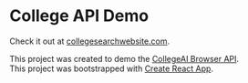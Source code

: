 # College API Demo

Check it out at [collegesearchwebsite.com](https://collegesearchwebsite.com).

This project was created to demo the [CollegeAI Browser API](https://api.collegeai.com).  
This project was bootstrapped with [Create React App](https://github.com/facebookincubator/create-react-app).
